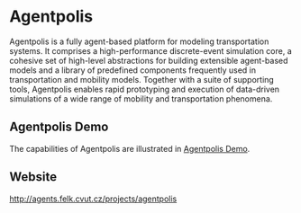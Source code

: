 # Agentpolis

Agentpolis is a fully agent-based platform for modeling transportation systems. It comprises a high-performance discrete-event simulation core, a cohesive set of high-level abstractions for building extensible agent-based models and a library of predefined components frequently used in transportation and mobility models. Together with a suite of supporting tools, Agentpolis enables rapid prototyping and execution of data-driven simulations of a wide range of mobility and transportation phenomena. 

## Agentpolis Demo
The capabilities of Agentpolis are illustrated in [Agentpolis Demo](https://github.com/aicenter/agentpolis-demo). 

## Website
http://agents.felk.cvut.cz/projects/agentpolis
